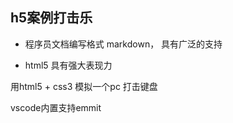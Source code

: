 ## h5案例打击乐

- 程序员文档编写格式 markdown， 具有广泛的支持

- html5 具有强大表现力

用html5 + css3 模拟一个pc 打击键盘

vscode内置支持emmit

